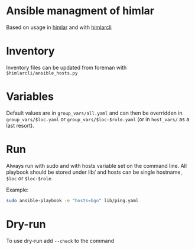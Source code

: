 # Ansible managment of himlar

Based on usage in [himlar](https://github.com/norcams/himlar) and with
[himlarcli](https://github.com/norcams/himlarcli)

# Inventory

Inventory files can be updated from foreman with `$himlarcli/ansible_hosts.py`

# Variables
Default values are in `group_vars/all.yaml` and can then be overridden in
`group_vars/$loc.yaml` or `group_vars/$loc-$role.yaml` (or in `host_vars/`
as a last resort).

# Run
Always run with sudo and with hosts variable set on the command line.
All playbook should be stored under lib/ and hosts can be single hostname,
`$loc` or `$loc-$role`. 

Example:
```bash
sudo ansible-playbook -e "hosts=bgo" lib/ping.yaml
```
# Dry-run

To use dry-run add `--check` to the command

